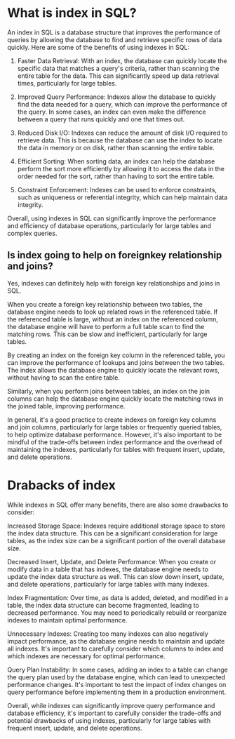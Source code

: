 # What is index in SQL?

An index in SQL is a database structure that improves the performance of queries by allowing the database to find and retrieve specific rows of data quickly. Here are some of the benefits of using indexes in SQL:

1. Faster Data Retrieval: With an index, the database can quickly locate the specific data that matches a query's criteria, rather than scanning the entire table for the data. This can significantly speed up data retrieval times, particularly for large tables.

2. Improved Query Performance: Indexes allow the database to quickly find the data needed for a query, which can improve the performance of the query. In some cases, an index can even make the difference between a query that runs quickly and one that times out.

3. Reduced Disk I/O: Indexes can reduce the amount of disk I/O required to retrieve data. This is because the database can use the index to locate the data in memory or on disk, rather than scanning the entire table.

4. Efficient Sorting: When sorting data, an index can help the database perform the sort more efficiently by allowing it to access the data in the order needed for the sort, rather than having to sort the entire table.

5. Constraint Enforcement: Indexes can be used to enforce constraints, such as uniqueness or referential integrity, which can help maintain data integrity.

Overall, using indexes in SQL can significantly improve the performance and efficiency of database operations, particularly for large tables and complex queries.

## Is index going to help on foreignkey relationship and joins?

Yes, indexes can definitely help with foreign key relationships and joins in SQL.

When you create a foreign key relationship between two tables, the database engine needs to look up related rows in the referenced table. If the referenced table is large, without an index on the referenced column, the database engine will have to perform a full table scan to find the matching rows. This can be slow and inefficient, particularly for large tables.

By creating an index on the foreign key column in the referenced table, you can improve the performance of lookups and joins between the two tables. The index allows the database engine to quickly locate the relevant rows, without having to scan the entire table.

Similarly, when you perform joins between tables, an index on the join columns can help the database engine quickly locate the matching rows in the joined table, improving performance.

In general, it's a good practice to create indexes on foreign key columns and join columns, particularly for large tables or frequently queried tables, to help optimize database performance. However, it's also important to be mindful of the trade-offs between index performance and the overhead of maintaining the indexes, particularly for tables with frequent insert, update, and delete operations.

# Drabacks of index

While indexes in SQL offer many benefits, there are also some drawbacks to consider:

Increased Storage Space: Indexes require additional storage space to store the index data structure. This can be a significant consideration for large tables, as the index size can be a significant portion of the overall database size.

Decreased Insert, Update, and Delete Performance: When you create or modify data in a table that has indexes, the database engine needs to update the index data structure as well. This can slow down insert, update, and delete operations, particularly for large tables with many indexes.

Index Fragmentation: Over time, as data is added, deleted, and modified in a table, the index data structure can become fragmented, leading to decreased performance. You may need to periodically rebuild or reorganize indexes to maintain optimal performance.

Unnecessary Indexes: Creating too many indexes can also negatively impact performance, as the database engine needs to maintain and update all indexes. It's important to carefully consider which columns to index and which indexes are necessary for optimal performance.

Query Plan Instability: In some cases, adding an index to a table can change the query plan used by the database engine, which can lead to unexpected performance changes. It's important to test the impact of index changes on query performance before implementing them in a production environment.

Overall, while indexes can significantly improve query performance and database efficiency, it's important to carefully consider the trade-offs and potential drawbacks of using indexes, particularly for large tables with frequent insert, update, and delete operations.
